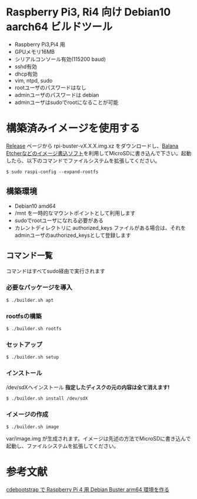 # Raspberry Pi3, Ri4 向け Debian10 aarch64 ビルドツール

* Raspberry Pi3,Pi4 用
* GPUメモリ16MB
* シリアルコンソール有効(115200 baud)
* sshd有効
* dhcp有効
* vim, ntpd, sudo
* rootユーザのパスワードはなし
* adminユーザのパスワードは debian
* adminユーザはsudoでrootになることが可能

# 構築済みイメージを使用する

[Release](https://github.com/mamemomonga/rpi-debian-buster/releases/) ページから rpi-buster-vX.X.X.img.xz をダウンロードし、[Balana Etcherなどのイメージ書込ソフト](https://www.balena.io/etcher/)を利用してMicroSDに書き込んで下さい。起動したら、以下のコマンドでファイルシステムを拡張してください。

	$ sudo raspi-config --expand-rootfs

## 構築環境

* Debian10 amd64
* /mnt を一時的なマウントポイントとして利用します
* sudoでrootユーザになれる必要がある
* カレントディレクトリに authorized\_keys ファイルがある場合は、それをadminユーザのauthorized\_keysとして登録します

## コマンド一覧

コマンドはすべてsudo経由で実行されます

### 必要なパッケージを導入

	$ ./builder.sh apt

### rootfsの構築

	$ ./builder.sh rootfs

### セットアップ

	$ ./builder.sh setup
	
### インストール

/dev/sdXへインストール **指定したディスクの元の内容は全て消えます!**

	$ ./builder.sh install /dev/sdX

### イメージの作成

	$ ./builder.sh image

var/image.img が生成されます。イメージは先述の方法でMicroSDに書き込んで起動し、ファイルシステムを拡張してください。

# 参考文献

[cdebootstrap で Raspberry Pi 4 用 Debian Buster arm64 環境を作る](https://www.manabii.info/2020/05/making-debian-bister-arm64-64bit-for-raspberry-pi-by-cdebootstrap.html)
